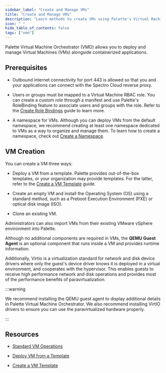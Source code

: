 ```yaml
---
sidebar_label: "Create and Manage VMs"
title: "Create and Manage VMs"
description: "Learn methods to create VMs using Palette's Virtual Machine Orchestrator.."
icon: " "
hide_table_of_contents: false
tags: ["vmo"]
---
```


Palette Virtual Machine Orchestrator (VMO) allows you to deploy and manage Virtual Machines (VMs) alongside
containerized applications.

## Prerequisites

- Outbound internet connectivity for port 443 is allowed so that you and your applications can connect with the Spectro
  Cloud reverse proxy.

- Users or groups must be mapped to a Virtual Machine RBAC role. You can create a custom role through a manifest and use
  Palette's RoleBinding feature to associate users and groups with the role. Refer to the
  [Create Role Bindings](../../clusters/cluster-management/cluster-rbac.md#create-role-bindings) guide to learn more.

- A namespace for VMs. Although you can deploy VMs from the default namespace, we recommend creating at least one
  namespace dedicated to VMs as a way to organize and manage them. To learn how to create a namespace, check out
  [Create a Namespace](../../clusters/cluster-management/namespace-management.md#create-a-namespace).

## VM Creation

You can create a VM three ways:

- Deploy a VM from a template. Palette provides out-of-the-box templates, or your organization may provide templates.
  For the latter, refer to the [Create a VM Template](create-vm-template.md) guide.

- Create an empty VM and install the Operating System (OS) using a standard method, such as a Preboot Execution
  Environment (PXE) or optical disk image (ISO).

- Clone an existing VM.

Administrators can also import VMs from their existing VMware vSphere environment into Palette.

Although no additional components are required in VMs, the **QEMU Guest Agent** is an optional component that runs
inside a VM and provides runtime information.

Additionally, Virtio is a virtualization standard for network and disk device drivers where only the guest's device
driver knows it is deployed in a virtual environment, and cooperates with the hypervisor. This enables guests to receive
high performance network and disk operations and provides most of the performance benefits of paravirtualization.

:::warning

We recommend installing the QEMU guest agent to display additional details in Palette Virtual Machine Orchestrator. We
also recommend installing VirtIO drivers to ensure you can use the paravirtualized hardware properly.

:::

## Resources

- [Standard VM Operations](standard-vm-operations/standard-vm-operations.md)

- [Deploy VM from a Template](standard-vm-operations/deploy-vm-from-template.md)

- [Create a VM Template](create-vm-template.md)
